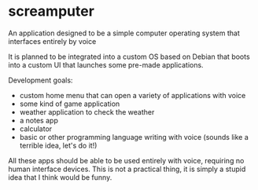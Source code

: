 # screamputer
An application designed to be a simple computer operating system that interfaces entirely by voice

It is planned to be integrated into a custom OS based on Debian that boots into a custom UI that launches some pre-made applications.

Development goals:

- custom home menu that can open a variety of applications with voice
- some kind of game application
- weather application to check the weather
- a notes app
- calculator
- basic or other programming language writing with voice (sounds like a terrible idea, let's do it!)

All these apps should be able to be used entirely with voice, requiring no human interface devices. This is not a practical thing, it is simply a stupid idea that I think would be funny.